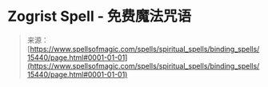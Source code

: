 <!--yml

category: 未分类

date: 2024-06-12 18:54:55

-->

# Zogrist Spell - 免费魔法咒语

> 来源：[https://www.spellsofmagic.com/spells/spiritual_spells/binding_spells/15440/page.html#0001-01-01](https://www.spellsofmagic.com/spells/spiritual_spells/binding_spells/15440/page.html#0001-01-01)
